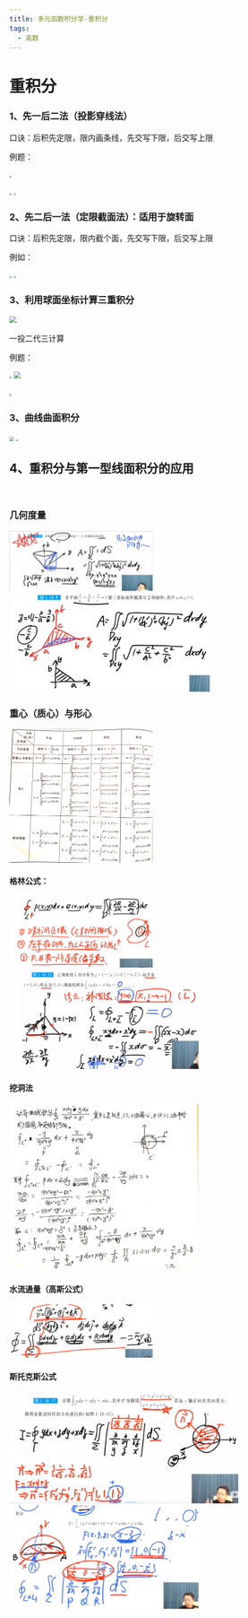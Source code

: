 ```yaml
---
title: 多元函数积分学-重积分
tags:
  - 高数
---
```








# 重积分



### 1、先一后二法（投影穿线法）

口诀：后积先定限，限内画条线，先交写下限，后交写上限

例题：

<img src="C:\Users\31200\Desktop\assets\image\2020-06-26-18.jpg" style="zoom:25%;" />

 <img src="C:\Users\31200\Desktop\assets\image\2020-06-26-19.jpg" style="zoom:25%;" /> <img src="C:\Users\31200\Desktop\assets\image\2020-06-26-20.jpg" style="zoom:25%;" />





### 2、先二后一法（定限截面法）：适用于旋转面

口诀：后积先定限，限内截个面，先交写下限，后交写上限

例如：

<img src="C:\Users\31200\Desktop\assets\image\2020-06-26-9.jpg" style="zoom:25%;" />

<img src="C:\Users\31200\Desktop\assets\image\2020-06-26-10.jpg" style="zoom:25%;" />

### 3、利用球面坐标计算三重积分

<img src="C:\Users\31200\Desktop\assets\image\2020-06-26-11.jpg" style="zoom:75%;" /><img src="C:\Users\31200\Desktop\assets\image\2020-06-26-12.jpg" style="zoom:15%;" />



一投二代三计算

例题：

<img src="C:\Users\31200\Desktop\assets\image\2020-06-26-13.jpg" style="zoom:25%;" />





<img src="C:\Users\31200\Desktop\assets\image\2020-06-26-14.jpg" style="zoom:75%;" />





​	 <img src="C:\Users\31200\Desktop\assets\image\2020-06-26-15.jpg" style="zoom:25%;" />

### 3、曲线曲面积分



<img src="C:\Users\31200\Desktop\assets\image\2020-06-26-16.jpg" style="zoom:50%;" />



<img src="C:\Users\31200\Desktop\assets\image\2020-06-26-17.jpg.jpg" style="zoom:25%;" />

## 4、重积分与第一型线面积分的应用

​            

### 几何度量

<img src="assets/image/2020-06-27-1.jpg" style="zoom:25%;" />



<img src="assets/image/2020-06-27-2.jpg" style="zoom:35%;" />

### 重心（质心）与形心

<img src="assets/image/2020-06-27-3.jpg" style="zoom:25%;" />

#### 格林公式：

<img src="assets/image/2020-06-27-4.jpg" style="zoom:25%;" />

<img src="assets/image/2020-06-27-5.jpg" style="zoom:33%;" />

#### 挖洞法

<img src="assets/image/2020-06-27-6.jpg" style="zoom:33%;" />

#### 水流通量（高斯公式）

<img src="assets/image/2020-06-27-7.jpg" style="zoom:25%;" />

#### 斯托克斯公式

<img src="assets/image/2020-06-27-8.jpg" style="zoom:40%;" />



<img src="assets/image/2020-06-27-9.jpg" style="zoom:33%;" />

